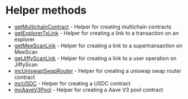 # Helper methods

- [getMultichainContract](./getMultichainContract) - Helper for creating multichain contracts
- [getExplorerTxLink](./getExplorerTxLink) - Helper for creating a link to a transaction on an explorer
- [getMeeScanLink](./getMeeScanLink) - Helper for creating a link to a supertransaction on MeeScan
- [getJiffyScanLink](./getJiffyScanLink) - Helper for creating a link to a user operation on JiffyScan
- [mcUniswapSwapRouter](./mcUniswapSwapRouter) - Helper for creating a uniswap swap router contract
- [mcUSDC](./mcUSDC) - Helper for creating a USDC contract
- [mcAaveV3Pool](./mcAaveV3Pool) - Helper for creating a Aave V3 pool contract
